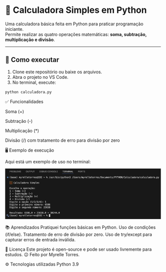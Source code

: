 # 🧮 Calculadora Simples em Python

Uma calculadora básica feita em Python para praticar programação iniciante.  
Permite realizar as quatro operações matemáticas: **soma, subtração, multiplicação e divisão**.

---

## 🚀 Como executar

1. Clone este repositório ou baixe os arquivos.
2. Abra o projeto no VS Code.
3. No terminal, execute:

```bash
python calculadora.py

```
✅ Funcionalidades

Soma (+)

Subtração (-)

Multiplicação (*)

Divisão (/) com tratamento de erro para divisão por zero


🖥️ Exemplo de execução

Aqui está um exemplo de uso no terminal:

![Screenshot da Calculadora](screenshot_calculadora.png)

📚 Aprendizados
Pratiquei funções básicas em Python.
Uso de condições (if/else).
Tratamento de erro de divisão por zero.
Uso de try/except para capturar erros de entrada inválida.

📜 Licença
Este projeto é open-source e pode ser usado livremente para estudos. 😉
Feito por Myrelle Torres.

⚙️ Tecnologias utilizadas
Python 3.9

